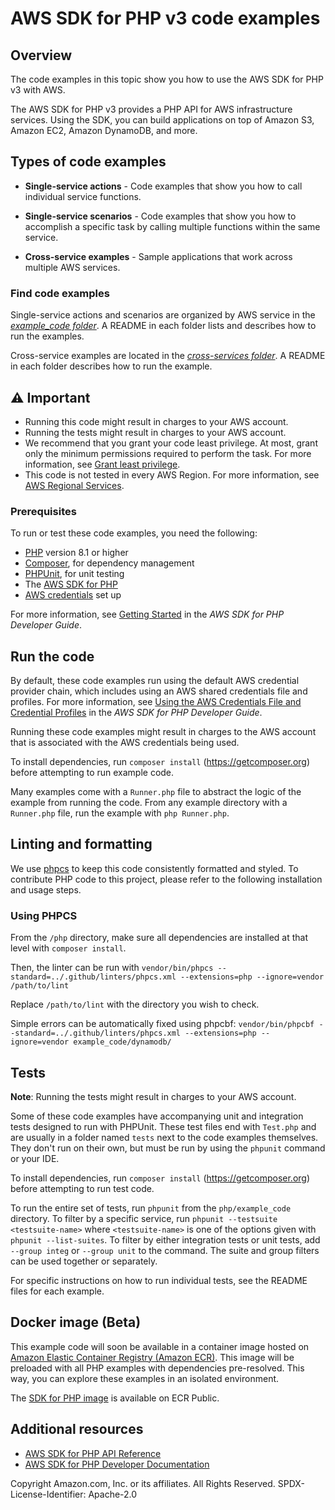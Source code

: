# AWS SDK for PHP v3 code examples
## Overview
The code examples in this topic show you how to use the AWS SDK for PHP v3 with AWS.

The AWS SDK for PHP v3 provides a PHP API for AWS infrastructure services. Using the SDK, you can build applications on top of Amazon S3, Amazon EC2, Amazon DynamoDB, and more.

## Types of code examples
* **Single-service actions** - Code examples that show you how to call individual service functions.

* **Single-service scenarios** - Code examples that show you how to accomplish a specific task by calling multiple functions within the same service.

* **Cross-service examples** - Sample applications that work across multiple AWS services.

### Find code examples
Single-service actions and scenarios are organized by AWS service in the [*example_code folder*](example_code). A README in each folder lists and describes how to run the examples.

Cross-service examples are located in the [*cross-services folder*](cross_service). A README in each folder describes how to run the example.

## ⚠️ Important
* Running this code might result in charges to your AWS account.
* Running the tests might result in charges to your AWS account.
*  We recommend that you grant your code least privilege. At most, grant only the minimum permissions required to perform the task. For more information, see [Grant least privilege](https://docs.aws.amazon.com/IAM/latest/UserGuide/best-practices.html#grant-least-privilege).
* This code is not tested in every AWS Region. For more information, see [AWS Regional Services](https://aws.amazon.com/about-aws/global-infrastructure/regional-product-services).


### Prerequisites
To run or test these code examples, you need the following:

- [PHP](https://www.php.net/) version 8.1 or higher
- [Composer](https://getcomposer.org), for dependency management
- [PHPUnit](https://phpunit.de/), for unit testing
- The [AWS SDK for PHP](https://aws.amazon.com/sdk-for-php/)
- [AWS credentials](https://docs.aws.amazon.com/sdk-for-php/v3/developer-guide/guide_credentials.html) set up

For more information, see [Getting Started](https://docs.aws.amazon.com/sdk-for-php/v3/developer-guide/getting-started_index.html) in the *AWS SDK for PHP Developer Guide*.

## Run the code

By default, these code examples run using the default AWS credential provider chain, which includes using an AWS shared credentials file and profiles.
For more information, see [Using the AWS Credentials File and Credential Profiles](https://docs.aws.amazon.com/sdk-for-php/v3/developer-guide/guide_credentials_profiles.html) in the *AWS SDK for PHP Developer Guide*.

Running these code examples might result in charges to the AWS account that is associated with the AWS credentials being used.

To install dependencies, run `composer install` (https://getcomposer.org) before attempting to run example code.

Many examples come with a `Runner.php` file to abstract the logic of the example from running the code.
From any example directory with a `Runner.php` file, run the example with `php Runner.php`.


## Linting and formatting
We use [phpcs](https://github.com/PHPCSStandards/PHP_CodeSniffer/) to keep this code consistently formatted and styled.
To contribute PHP code to this project, please refer to the following installation and usage steps.

### Using PHPCS

From the `/php` directory, make sure all dependencies are installed at that level with `composer install`.

Then, the linter can be run with
`vendor/bin/phpcs --standard=../.github/linters/phpcs.xml --extensions=php --ignore=vendor /path/to/lint`

Replace `/path/to/lint` with the directory you wish to check.

Simple errors can be automatically fixed using phpcbf:
`vendor/bin/phpcbf --standard=../.github/linters/phpcs.xml --extensions=php --ignore=vendor example_code/dynamodb/`

## Tests
**Note**: Running the tests might result in charges to your AWS account.

Some of these code examples have accompanying unit and integration tests designed to run with PHPUnit.
These test files end with `Test.php` and are usually in a folder named `tests` next to the code examples themselves.
They don't run on their own, but must be run by using the `phpunit` command or your IDE.

To install dependencies, run `composer install` (https://getcomposer.org) before attempting to run test code.

To run the entire set of tests, run `phpunit` from the `php/example_code` directory.
To filter by a specific service, run `phpunit --testsuite <testsuite-name>` where `<testsuite-name>` is one of the options given with `phpunit --list-suites`.
To filter by either integration tests or unit tests, add `--group integ` or `--group unit` to the command.
The suite and group filters can be used together or separately.

For specific instructions on how to run individual tests, see the README files for each example.

## Docker image (Beta)
This example code will soon be available in a container image
hosted on [Amazon Elastic Container Registry (Amazon ECR)](https://docs.aws.amazon.com/AmazonECR/latest/userguide/what-is-ecr.html).
This image will be preloaded with all PHP examples with dependencies pre-resolved. This way, you can explore
these examples in an isolated environment.

The [SDK for PHP image](https://gallery.ecr.aws/b4v4v1s0/php) is available on ECR Public.

## Additional resources
* [AWS SDK for PHP API Reference](https://docs.aws.amazon.com/aws-sdk-php/v3/api/index.html)
* [AWS SDK for PHP Developer Documentation](https://docs.aws.amazon.com/sdk-for-php)

Copyright Amazon.com, Inc. or its affiliates. All Rights Reserved. SPDX-License-Identifier: Apache-2.0
